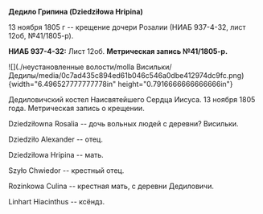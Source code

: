 **Дедило Грипина (Dziedziłowa Hripina)**

13 ноября 1805 г -- крещение дочери Розалии (НИАБ 937-4-32, лист 12об,
№41/1805-р).

**НИАБ 937-4-32:** Лист 12об. **Метрическая запись №41/1805-р.**

![](./неустановленные волости/molla Висильки/Дедилы/media/0c7ad435c894ed61b046c546a0dbe412974dc9fc.png){width="6.496527777777778in"
height="0.7916666666666666in"}

Дедиловичский костел Наисвятейшего Сердца Иисуса. 13 ноября 1805 года.
Метрическая запись о крещении.

Dziedziłowna Rosalia -- дочь вольных людей с деревни? Висильки.

Dziedziło Alexander -- отец.

Dziedziłowa Hripina -- мать.

Szyło Chwiedor -- крестный отец.

Rozinkowa Culina -- крестная мать, с деревни Дедиловичи.

Linhart Hiacinthus -- ксёндз.
